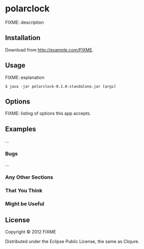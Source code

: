 # polarclock

FIXME: description

## Installation

Download from http://example.com/FIXME.

## Usage

FIXME: explanation

    $ java -jar polarclock-0.1.0-standalone.jar [args]

## Options

FIXME: listing of options this app accepts.

## Examples

...

### Bugs

...

### Any Other Sections
### That You Think
### Might be Useful

## License

Copyright © 2012 FIXME

Distributed under the Eclipse Public License, the same as Clojure.
